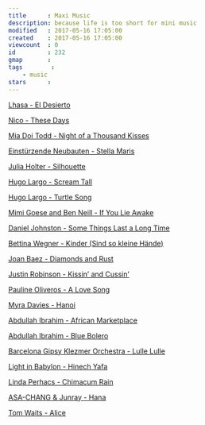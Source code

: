 ```yaml
---
title      : Maxi Music
description: because life is too short for mini music
modified   : 2017-05-16 17:05:00
created    : 2017-05-16 17:05:00
viewcount  : 0
id         : 232
gmap       : 
tags        :
    - music
stars      : 
---
```


 
<!--<iframe width="560" height="315" src="https://www.youtube.com/embed/HIJhrzAuWcw?rel=0&amp;showinfo=0" frameborder="0" allowfullscreen></iframe>-->
[Lhasa - El Desierto](https://www.youtube.com/watch?v=HIJhrzAuWcw)


<!--<iframe width="560" height="315" src="https://www.youtube.com/embed/Vq0XlPMRpZQ?rel=0&amp;showinfo=0" frameborder="0" allowfullscreen></iframe>-->
[Nico - These Days](https://www.youtube.com/watch?v=Vq0XlPMRpZQ)


<!--<iframe width="560" height="315" src="https://www.youtube.com/embed/hi6e01kfW5k?rel=0&amp;showinfo=0" frameborder="0" allowfullscreen></iframe>-->
[Mia Doi Todd - Night of a Thousand Kisses](https://www.youtube.com/watch?v=hi6e01kfW5k)


<!--<iframe width="560" height="315" src="https://www.youtube.com/embed/dYmRnl_J9GI?rel=0&amp;showinfo=0" frameborder="0" allowfullscreen></iframe>-->
[Einstürzende Neubauten - Stella Maris](https://www.youtube.com/watch?v=dYmRnl_J9GI)


<!--<iframe width="560" height="315" src="https://www.youtube.com/embed/m8_ZWlOKsUQ?rel=0&amp;showinfo=0" frameborder="0" allowfullscreen></iframe>-->
[Julia Holter - Silhouette](https://www.youtube.com/watch?v=m8_ZWlOKsUQ?)


<!--<iframe width="560" height="315" src="https://www.youtube.com/embed/I41HjZWN2V8?rel=0&amp;showinfo=0" frameborder="0" allowfullscreen></iframe>-->
[Hugo Largo - Scream Tall](https://www.youtube.com/watch?v=I41HjZWN2V8)


<!--<iframe width="560" height="315" src="https://www.youtube.com/embed/OiL523Ttchw?rel=0&amp;showinfo=0" frameborder="0" allowfullscreen></iframe>-->
[Hugo Largo - Turtle Song](https://www.youtube.com/watch?v=OiL523Ttchw)

  
<!--<iframe width="560" height="315" src="https://www.youtube.com/embed/oG1XgKytxd0?rel=0&amp;showinfo=0" frameborder="0" allowfullscreen></iframe>-->
[Mimi Goese and Ben Neill - If You Lie Awake](https://www.youtube.com/watch?v=oG1XgKytxd0)

 
<!--<iframe width="560" height="315" src="https://www.youtube.com/embed/TV6LPx1ezYs?rel=0&amp;showinfo=0" frameborder="0" allowfullscreen></iframe>-->
[Daniel Johnston - Some Things Last a Long Time](https://www.youtube.com/watch?v=TV6LPx1ezYs)

 
<!--<iframe width="560" height="315" src="https://www.youtube.com/embed/fcdkwdfz0GA?rel=0&amp;showinfo=0" frameborder="0" allowfullscreen></iframe>-->
[Bettina Wegner - Kinder (Sind so kleine Hände)](https://www.youtube.com/watch?v=fcdkwdfz0GA)


<!--<iframe width="560" height="315" src="https://www.youtube.com/embed/_kh2ZqC9SkY?rel=0&amp;showinfo=0" frameborder="0" allowfullscreen></iframe>-->
[Joan Baez - Diamonds and Rust](https://www.youtube.com/watch?v=_kh2ZqC9SkY)


<!--<iframe width="560" height="315" src="https://www.youtube.com/embed/tZ3oDZz6Wl4?rel=0&amp;showinfo=0" frameborder="0" allowfullscreen></iframe>-->
[Justin Robinson - Kissin’ and Cussin’](https://www.youtube.com/watch?v=tZ3oDZz6Wl4)


<!--<iframe width="560" height="315" src="https://www.youtube.com/embed/fZLJ7PKmpE0?rel=0&amp;showinfo=0" frameborder="0" allowfullscreen></iframe>-->
[Pauline Oliveros - A Love Song](https://www.youtube.com/watch?v=fZLJ7PKmpE0)


<!--<iframe width="560" height="315" src="https://www.youtube.com/embed/mxHsIKFSa5U?rel=0&amp;showinfo=0" frameborder="0" allowfullscreen></iframe>-->
[Myra Davies - Hanoi](https://www.youtube.com/watch?v=mxHsIKFSa5U)


<!--<iframe width="560" height="315" src="https://www.youtube.com/embed/MItEfaYML9g?rel=0&amp;showinfo=0" frameborder="0" allowfullscreen></iframe>-->
[Abdullah Ibrahim - African Marketplace](https://www.youtube.com/watch?v=MItEfaYML9g)


<!--<iframe width="560" height="315" src="https://www.youtube.com/embed/lltF0b-oYRY?rel=0&amp;showinfo=0" frameborder="0" allowfullscreen></iframe>-->
[Abdullah Ibrahim - Blue Bolero](https://www.youtube.com/watch?v=lltF0b-oYRY)


<!--<iframe width="560" height="315" src="https://www.youtube.com/embed/8TFvlvbl-30?rel=0&amp;showinfo=0" frameborder="0" allowfullscreen></iframe>-->
[Barcelona Gipsy Klezmer Orchestra - Lulle Lulle](https://www.youtube.com/watch?v=8TFvlvbl-30)


<!--<iframe width="560" height="315" src="https://www.youtube.com/embed/aKJvbTEnp0I?rel=0&amp;showinfo=0" frameborder="0" allowfullscreen></iframe>-->
[Light in Babylon - Hinech Yafa](https://www.youtube.com/watch?v=aKJvbTEnp0I)


<!--<iframe width="560" height="315" src="https://www.youtube.com/embed/Qb59WCJTs_Q?rel=0&amp;showinfo=0" frameborder="0" allowfullscreen></iframe>-->
[Linda Perhacs - Chimacum Rain](https://www.youtube.com/watch?v=Qb59WCJTs_Q)


<!--<iframe width="560" height="315" src="https://www.youtube.com/embed/3VNzZ_FBIB0?rel=0&amp;showinfo=0" frameborder="0" allowfullscreen></iframe>-->
[ASA-CHANG & Junray - Hana](https://www.youtube.com/watch?v=3VNzZ_FBIB0)


<!--<iframe width="560" height="315" src="https://www.youtube.com/embed/aEj-mrwwaxo?rel=0&amp;showinfo=0" frameborder="0" allowfullscreen></iframe>-->
[Tom Waits - Alice](https://www.youtube.com/watch?v=aEj-mrwwaxo)

